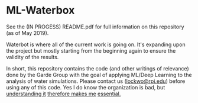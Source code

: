 # ML-Waterbox
See the (IN PROGESS) README.pdf for full information on this repository (as of May 2019).

Waterbot is where all of the current work is going on. It's expanding upon the project but mostly starting from the beginning again to ensure the validity of the results.

In short, this repository contains the code (and other writings of relevance) done by the Garde Group with the goal of applying ML/Deep Learning to the analysis of water simulations. Please contact us (lockwo@rpi.edu) before using any of this code. Yes I do know the organization is bad, but [understanding it](https://kriscroes.github.io/images/blog1/dilbert.pn) [therefore makes me](https://xkcd.com/1597/) [essential.](https://xkcd.com/1296/)
